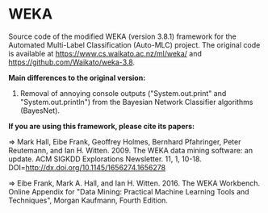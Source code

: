 # WEKA


Source code of the modified WEKA (version 3.8.1) framework for the Automated Multi-Label Classification (Auto-MLC) project. The original code is available at https://www.cs.waikato.ac.nz/ml/weka/ and https://github.com/Waikato/weka-3.8.


**Main differences to the original version:**

1) Removal of annoying console outputs ("System.out.print" and "System.out.println") from the Bayesian Network Classifier algorithms (BayesNet).


**If you are using this framework, please cite its papers:**

=> Mark Hall, Eibe Frank, Geoffrey Holmes, Bernhard Pfahringer, Peter Reutemann, and Ian H. Witten. 2009. The WEKA data mining software: an update. ACM SIGKDD Explorations Newsletter. 11, 1, 10-18. DOI=http://dx.doi.org/10.1145/1656274.1656278

=> Eibe Frank, Mark A. Hall, and Ian H. Witten. 2016. The WEKA Workbench. Online Appendix for "Data Mining: Practical Machine Learning Tools and Techniques", Morgan Kaufmann, Fourth Edition.
